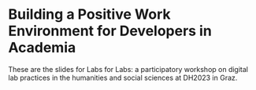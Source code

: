 # Building a Positive Work Environment for Developers in Academia

These are the slides for Labs for Labs: a participatory workshop on digital lab practices in the humanities and social sciences at DH2023 in Graz.
